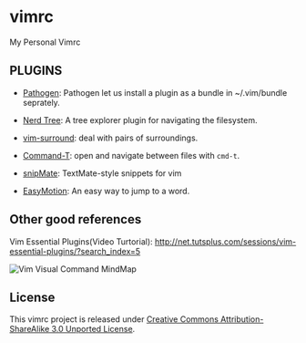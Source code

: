 vimrc
=====

My Personal Vimrc

PLUGINS
-------

* [Pathogen](http://www.vim.org/scripts/script.php?script_id=2332): Pathogen let us install a plugin as a bundle in ~/.vim/bundle seprately.

* [Nerd Tree](http://www.vim.org/scripts/script.php?script_id=1658): A tree explorer plugin for navigating the filesystem.

* [vim-surround](https://github.com/tpope/vim-surround/blob/master/doc/surround.txt): deal with pairs of surroundings.

* [Command-T](https://github.com/wincent/Command-T): open and navigate between files with `cmd-t`.

* [snipMate](http://www.vim.org/scripts/script.php?script_id=2540): TextMate-style snippets for vim

* [EasyMotion](https://github.com/Lokaltog/vim-easymotion): An easy way to jump to a word.

Other good references
-------
Vim Essential Plugins(Video Turtorial): http://net.tutsplus.com/sessions/vim-essential-plugins/?search_index=5

![Vim Visual Command MindMap](http://zhangchiqing-wordpress.stor.sinaapp.com/uploads/2012/11/vim.jpg "Vim Visual Command MindMap")

License
-------

This vimrc project is released under [Creative Commons Attribution-ShareAlike 3.0 Unported License](http://creativecommons.org/licenses/by-sa/3.0/deed.en_US).
